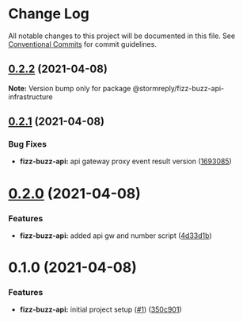 # Change Log

All notable changes to this project will be documented in this file.
See [Conventional Commits](https://conventionalcommits.org) for commit guidelines.

## [0.2.2](https://github.com/stormreply/fizz-buzz-api/compare/0.2.1...0.2.2) (2021-04-08)

**Note:** Version bump only for package @stormreply/fizz-buzz-api-infrastructure





## [0.2.1](https://github.com/stormreply/fizz-buzz-api/compare/0.2.0...0.2.1) (2021-04-08)


### Bug Fixes

* **fizz-buzz-api:** api gateway proxy event result version ([1693085](https://github.com/stormreply/fizz-buzz-api/commit/1693085c9c0c15d17eb4b77993ac82eada371547))





# [0.2.0](https://github.com/stormreply/fizz-buzz-api/compare/0.1.0...0.2.0) (2021-04-08)


### Features

* **fizz-buzz-api:** added api gw and number script ([4d33d1b](https://github.com/stormreply/fizz-buzz-api/commit/4d33d1b4515b1c31e750a47075bd4ae766b031e3))





# 0.1.0 (2021-04-08)


### Features

* **fizz-buzz-api:** initial project setup ([#1](https://github.com/stormreply/fizz-buzz-api/issues/1)) ([350c901](https://github.com/stormreply/fizz-buzz-api/commit/350c901351a79bd9bdaa2d3b36bbee9312aa5c04))
